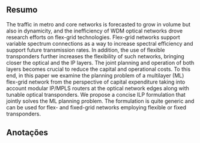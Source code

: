 ## Resumo

The traffic in metro and core networks is forecasted to grow in volume but also in dynamicity, and the inefficiency of WDM optical networks drove research efforts on flex-grid technologies. Flex-grid networks support variable spectrum connections as a way to increase spectral efficiency and support future transmission rates. In addition, the use of flexible transponders further increases the flexibility of such networks, bringing closer the optical and the IP layers. The joint planning and operation of both layers becomes crucial to reduce the capital and operational costs. To this end, in this paper we examine the planning problem of a multilayer (ML) flex-grid network from the perspective of capital expenditure taking into account modular IP/MPLS routers at the optical network edges along with tunable optical transponders. We propose a concise ILP formulation that jointly solves the ML planning problem. The formulation is quite generic and can be used for flex- and fixed-grid networks employing flexible or fixed transponders.


## Anotações

